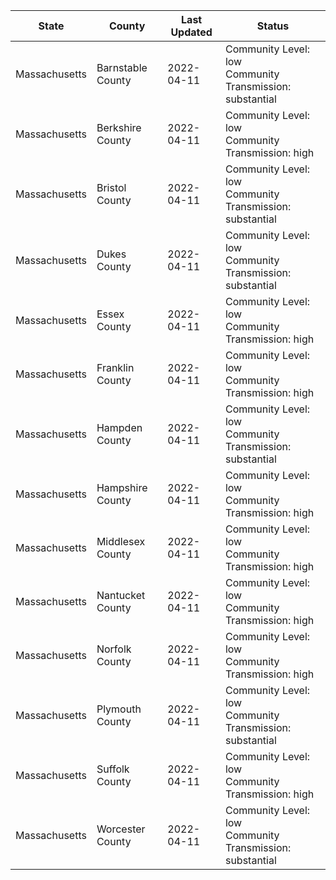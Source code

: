 State | County | Last Updated | Status
--- | --- | --- | --- 
Massachusetts | Barnstable County | 2022-04-11 | Community Level: low<br/>Community Transmission: substantial
Massachusetts | Berkshire County | 2022-04-11 | Community Level: low<br/>Community Transmission: high
Massachusetts | Bristol County | 2022-04-11 | Community Level: low<br/>Community Transmission: substantial
Massachusetts | Dukes County | 2022-04-11 | Community Level: low<br/>Community Transmission: substantial
Massachusetts | Essex County | 2022-04-11 | Community Level: low<br/>Community Transmission: high
Massachusetts | Franklin County | 2022-04-11 | Community Level: low<br/>Community Transmission: high
Massachusetts | Hampden County | 2022-04-11 | Community Level: low<br/>Community Transmission: substantial
Massachusetts | Hampshire County | 2022-04-11 | Community Level: low<br/>Community Transmission: high
Massachusetts | Middlesex County | 2022-04-11 | Community Level: low<br/>Community Transmission: high
Massachusetts | Nantucket County | 2022-04-11 | Community Level: low<br/>Community Transmission: high
Massachusetts | Norfolk County | 2022-04-11 | Community Level: low<br/>Community Transmission: high
Massachusetts | Plymouth County | 2022-04-11 | Community Level: low<br/>Community Transmission: substantial
Massachusetts | Suffolk County | 2022-04-11 | Community Level: low<br/>Community Transmission: high
Massachusetts | Worcester County | 2022-04-11 | Community Level: low<br/>Community Transmission: substantial
